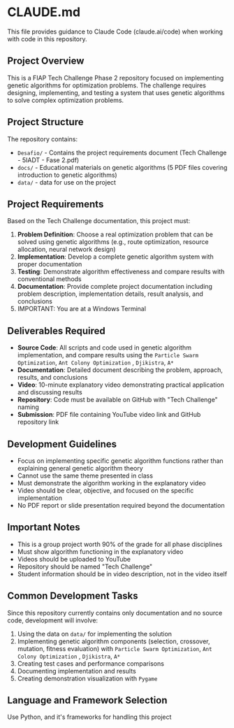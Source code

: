 # CLAUDE.md

This file provides guidance to Claude Code (claude.ai/code) when working with code in this repository.

## Project Overview

This is a FIAP Tech Challenge Phase 2 repository focused on implementing genetic algorithms for optimization problems. The challenge requires designing, implementing, and testing a system that uses genetic algorithms to solve complex optimization problems.

## Project Structure

The repository contains:

- `Desafio/` - Contains the project requirements document (Tech Challenge - 5IADT - Fase 2.pdf)
- `docs/` - Educational materials on genetic algorithms (5 PDF files covering introduction to genetic algorithms)
- `data/` - data for use on the project

## Project Requirements

Based on the Tech Challenge documentation, this project must:

1. **Problem Definition**: Choose a real optimization problem that can be solved using genetic algorithms (e.g., route optimization, resource allocation, neural network design)
2. **Implementation**: Develop a complete genetic algorithm system with proper documentation
3. **Testing**: Demonstrate algorithm effectiveness and compare results with conventional methods
4. **Documentation**: Provide complete project documentation including problem description, implementation details, result analysis, and conclusions
5. IMPORTANT: You are at a Windows Terminal

## Deliverables Required

- **Source Code**: All scripts and code used in genetic algorithm implementation, and compare results using the `Particle Swarm Optimization`, `Ant Colony Optimization` , `Djikistra`, `A*`
- **Documentation**: Detailed document describing the problem, approach, results, and conclusions
- **Video**: 10-minute explanatory video demonstrating practical application and discussing results
- **Repository**: Code must be available on GitHub with "Tech Challenge" naming
- **Submission**: PDF file containing YouTube video link and GitHub repository link

## Development Guidelines

- Focus on implementing specific genetic algorithm functions rather than explaining general genetic algorithm theory
- Cannot use the same theme presented in class
- Must demonstrate the algorithm working in the explanatory video
- Video should be clear, objective, and focused on the specific implementation
- No PDF report or slide presentation required beyond the documentation

## Important Notes

- This is a group project worth 90% of the grade for all phase disciplines
- Must show algorithm functioning in the explanatory video
- Videos should be uploaded to YouTube
- Repository should be named "Tech Challenge"
- Student information should be in video description, not in the video itself

## Common Development Tasks

Since this repository currently contains only documentation and no source code, development will involve:

1. Using the data on `data/` for implementing the solution
2. Implementing genetic algorithm components (selection, crossover, mutation, fitness evaluation) with `Particle Swarm Optimization`, `Ant Colony Optimization` , `Djikistra`, `A*`
3. Creating test cases and performance comparisons
4. Documenting implementation and results
5. Creating demonstration visualization with `Pygame`

## Language and Framework Selection

Use Python, and it's frameworks for handling this project
